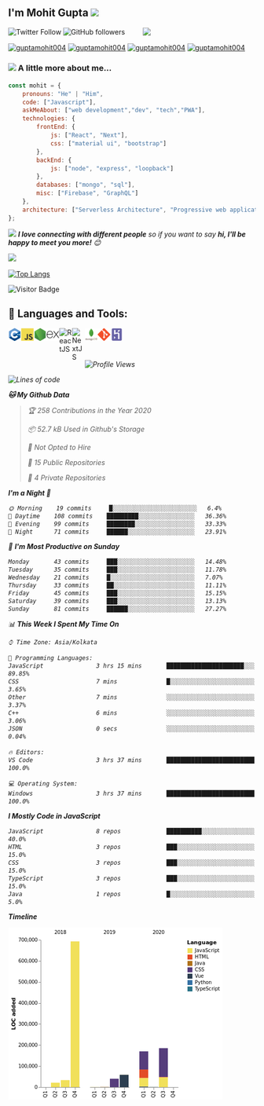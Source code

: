 <h2> I'm Mohit Gupta  <img src="https://camo.githubusercontent.com/e15e75521862be103c834df436a8f9e075c945e5/68747470733a2f2f6d656469612e67697068792e636f6d2f6d656469612f6475334a336358797a686a3735494f6776412f67697068792e676966" width="50">
</h2>

<img align='right' src="https://camo.githubusercontent.com/992babdffd8c74a1502de375fbdf7e4d54773242/68747470733a2f2f6d656469612e67697068792e636f6d2f6d656469612f53576f536b4e36447854737a71494b4571762f67697068792e676966" width="230">


![Twitter Follow](https://img.shields.io/twitter/follow/guptamohit004?label=Follow)
![GitHub followers](https://img.shields.io/github/followers/anmol098?label=Follow&style=social)

<p>
<a href="https://twitter.com/guptamohit004" target="blank"><img align="center" src="https://cdn.jsdelivr.net/npm/simple-icons@3.0.1/icons/twitter.svg" alt="guptamohit004" height="30" width="30" /></a>
<a href="https://linkedin.com/in/guptamohit004" target="blank"><img align="center" src="https://cdn.jsdelivr.net/npm/simple-icons@3.0.1/icons/linkedin.svg" alt="guptamohit004" height="30" width="30" /></a>
<a href="https://fb.com/guptamohit004" target="blank"><img align="center" src="https://cdn.jsdelivr.net/npm/simple-icons@3.0.1/icons/facebook.svg" alt="guptamohit004" height="30" width="30" /></a>
<a href="https://instagram.com/guptamohit004" target="blank"><img align="center" src="https://cdn.jsdelivr.net/npm/simple-icons@3.0.1/icons/instagram.svg" alt="guptamohit004" height="30" width="30" /></a>
</p>


### <img src="https://media.giphy.com/media/VgCDAzcKvsR6OM0uWg/giphy.gif" width="50"> A little more about me...

```javascript
const mohit = {
    pronouns: "He" | "Him",
    code: ["Javascript"],
    askMeAbout: ["web development","dev", "tech","PWA"],
    technologies: {
        frontEnd: {
            js: ["React", "Next"],
            css: ["material ui", "bootstrap"]
        },
        backEnd: {
            js: ["node", "express", "loopback"]
        },
        databases: ["mongo", "sql"],
        misc: ["Firebase", "GraphQL"]
    },
    architecture: ["Serverless Architecture", "Progressive web applications", "Single page applications","Server Side Rendering"]
};
```

<img src="https://media.giphy.com/media/LnQjpWaON8nhr21vNW/giphy.gif" width="60"> <em><b>I love connecting with different people</b> so if you want to say <b>hi, I'll be happy to meet you more!</b> 😊</em>

![](https://github-readme-stats.vercel.app/api?username=guptamohit004&show_icons=true&theme=dark&count_private=true)

[![Top Langs](https://github-readme-stats.vercel.app/api/top-langs/?username=guptamohit004&layout=compact)](https://github.com/guptamohit004/github-readme-stats)

![Visitor Badge](https://visitor-badge.laobi.icu/badge?page_id=guptamohit004.guptamohit004)

## 🚀 Languages and Tools:

<img align="left" alt="CPP" width="26px" src="https://raw.githubusercontent.com/github/explore/80688e429a7d4ef2fca1e82350fe8e3517d3494d/topics/cpp/cpp.png" />

<img align="left" alt="JavaScript" width="26px" src="https://raw.githubusercontent.com/devicons/devicon/master/icons/javascript/javascript-original.svg" />


<img align="left" alt="NodeJS" width="26px" src="https://raw.githubusercontent.com/devicons/devicon/master/icons/nodejs/nodejs-original.svg" />

<img align="left" alt="ExpressJS" width="26px" src="https://raw.githubusercontent.com/devicons/devicon/master/icons/express/express-original.svg"/>

<img align="left" alt="ReactJS" width="26px" src="https://cdn4.iconfinder.com/data/icons/logos-3/600/React.js_logo-512.png"/>

<img align="left" alt="NextJS" width="26px" src="https://cdn.icon-icons.com/icons2/2148/PNG/64/nextjs_icon_132160.png"/>

<img align="left" alt="MongoDB" width="26px" src="https://raw.githubusercontent.com/devicons/devicon/master/icons/mongodb/mongodb-original-wordmark.svg" />


<img align="left" alt="Git" width="26px" src="https://raw.githubusercontent.com/devicons/devicon/master/icons/git/git-original.svg"/>

<img align="left" alt="Heroku" width="26px" src="https://raw.githubusercontent.com/devicons/devicon/master/icons/heroku/heroku-plain.svg" />

<br/>
<br/>
<br/>
<em>

<!--START_SECTION:waka-->
![Profile Views](http://img.shields.io/badge/Profile%20Views-11-blue)

![Lines of code](https://img.shields.io/badge/From%20Hello%20World%20I%27ve%20Written-3.1%20million%20lines%20of%20code-blue)

**🐱 My Github Data** 

> 🏆 258 Contributions in the Year 2020
 > 
> 📦 52.7 kB Used in Github's Storage 
 > 
> 🚫 Not Opted to Hire
 > 
> 📜 15 Public Repositories
 > 
> 🔑 4 Private Repositories 

**I'm a Night 🦉** 

```text
🌞 Morning    19 commits     █░░░░░░░░░░░░░░░░░░░░░░░░   6.4% 
🌆 Daytime    108 commits    █████████░░░░░░░░░░░░░░░░   36.36% 
🌃 Evening    99 commits     ████████░░░░░░░░░░░░░░░░░   33.33% 
🌙 Night      71 commits     ██████░░░░░░░░░░░░░░░░░░░   23.91%

```
📅 **I'm Most Productive on Sunday** 

```text
Monday       43 commits     ███░░░░░░░░░░░░░░░░░░░░░░   14.48% 
Tuesday      35 commits     ███░░░░░░░░░░░░░░░░░░░░░░   11.78% 
Wednesday    21 commits     █░░░░░░░░░░░░░░░░░░░░░░░░   7.07% 
Thursday     33 commits     ██░░░░░░░░░░░░░░░░░░░░░░░   11.11% 
Friday       45 commits     ███░░░░░░░░░░░░░░░░░░░░░░   15.15% 
Saturday     39 commits     ███░░░░░░░░░░░░░░░░░░░░░░   13.13% 
Sunday       81 commits     ██████░░░░░░░░░░░░░░░░░░░   27.27%

```


📊 **This Week I Spent My Time On** 

```text
⌚︎ Time Zone: Asia/Kolkata

💬 Programming Languages: 
JavaScript               3 hrs 15 mins       ██████████████████████░░░   89.85% 
CSS                      7 mins              █░░░░░░░░░░░░░░░░░░░░░░░░   3.65% 
Other                    7 mins              ░░░░░░░░░░░░░░░░░░░░░░░░░   3.37% 
C++                      6 mins              ░░░░░░░░░░░░░░░░░░░░░░░░░   3.06% 
JSON                     0 secs              ░░░░░░░░░░░░░░░░░░░░░░░░░   0.04%

🔥 Editors: 
VS Code                  3 hrs 37 mins       █████████████████████████   100.0%

💻 Operating System: 
Windows                  3 hrs 37 mins       █████████████████████████   100.0%

```

**I Mostly Code in JavaScript** 

```text
JavaScript               8 repos             ██████████░░░░░░░░░░░░░░░   40.0% 
HTML                     3 repos             ███░░░░░░░░░░░░░░░░░░░░░░   15.0% 
CSS                      3 repos             ███░░░░░░░░░░░░░░░░░░░░░░   15.0% 
TypeScript               3 repos             ███░░░░░░░░░░░░░░░░░░░░░░   15.0% 
Java                     1 repos             █░░░░░░░░░░░░░░░░░░░░░░░░   5.0%

```


**Timeline**

![Chart not found](https://github.com/guptamohit004/guptamohit004/blob/master/charts/bar_graph.png) 


<!--END_SECTION:waka-->
